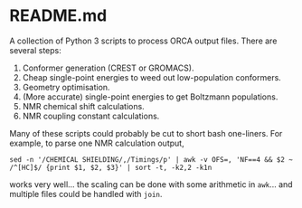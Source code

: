 # README.md

A collection of Python 3 scripts to process ORCA output files. There are several steps:

 1. Conformer generation (CREST or GROMACS).
 2. Cheap single-point energies to weed out low-population conformers.
 3. Geometry optimisation.
 4. (More accurate) single-point energies to get Boltzmann populations.
 5. NMR chemical shift calculations.
 6. NMR coupling constant calculations.

Many of these scripts could probably be cut to short bash one-liners. For example, to parse one NMR calculation output,

    sed -n '/CHEMICAL SHIELDING/,/Timings/p' | awk -v OFS=, 'NF==4 && $2 ~ /^[HC]$/ {print $1, $2, $3}' | sort -t, -k2,2 -k1n
 
works very well... the scaling can be done with some arithmetic in `awk`... and multiple files could be handled with `join`.
